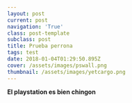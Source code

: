 ```yaml
---
layout: post
current: post
navigation: 'True'
class: post-template
subclass: post
title: Prueba perrona
tags: test
date: 2018-01-04T01:29:50.895Z
cover: /assets/images/pswall.png
thumbnail: /assets/images/yetcargo.png
---
```

**El playstation es bien chingon**
